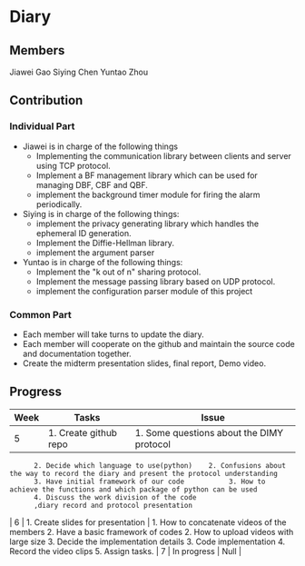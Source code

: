 # Diary

## Members

Jiawei Gao	Siying Chen	Yuntao Zhou

## Contribution

### Individual Part

- Jiawei is in charge of the following things
  - Implementing the communication library between clients and server using TCP protocol.
  - Implement a BF management library which can be used for managing DBF, CBF and QBF.
  - implement the background timer module for firing the alarm periodically.
- Siying is in charge of the following things:
  - implement the privacy generating library which handles the ephemeral ID generation. 
  - Implement the Diffie-Hellman library.
  - implement the argument parser
- Yuntao is in charge of the following things:
  - Implement the "k out of n" sharing protocol.
  - Implement the message passing library based on UDP protocol.
  - implement the configuration parser module of this project

### Common Part

- Each member will take turns to update the diary.
- Each member will cooperate on the github and maintain the source code and documentation together.
- Create the midterm presentation slides, final report, Demo video.

## Progress

| Week | Tasks                                                        | Issue                                   |
| ---- | ------------------------------------------------------------ | --------------------------------------- |
| 5    | 1. Create github repo		               | 1. Some questions about the DIMY protocol    |
          2. Decide which language to use(python)	 2. Confusions about the way to record the diary and present the protocol understanding
          3. Have initial framework of our code           3. How to achieve the functions and which package of python can be used
          4. Discuss the work division of the code
          ,diary record and protocol presentation     
| 6    | 1. Create slides for presentation                 | 1. How to concatenate videos of the members
          2. Have a basic framework of codes	 2. How to upload videos with large size
          3. Decide the implementation details           3. Code implementation
          4. Record the video clips 
          5.  Assign tasks.
| 7    | In progress                                                  | Null                                    |